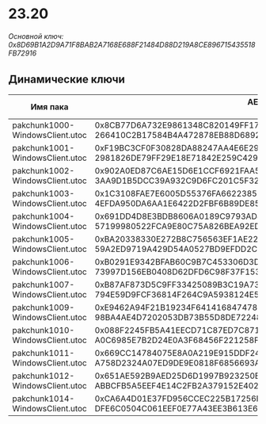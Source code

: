 # 23.20

###### Основной ключ: 0x8D69B1A2D9A71F8BAB2A7168E688F21484D88D219A8CE896715435518FB72916

## Динамические ключи

| Имя пака                              | AES Ключ</br>GUID                                                                                            |
|-----------------------------------|---------------------------------------------------------------------------------------------------------|
| pakchunk1000-WindowsClient.utoc   | 0x8CB77D6A732E9861348C820149FF17BAA4EEEF6F497E76137ACCB0A5E3A092CC</br>266410C2B17584B4A472878EB88D6892 |
| pakchunk1001-WindowsClient.utoc   | 0xF19BC3CF0F30828DA88247AA4E6E2961EE9F87B821ACEC5D65713092968F18E5</br>2981826DE79FF29E18E71842E259C429 |
| pakchunk1002-WindowsClient.utoc   | 0x902A0ED87C6AE15D6E1CCF6921FAA530E1514F21AA49E5BC3181221447A7EA67</br>3AA9D1B5DCC39A932C9D6FC201C5F327 |
| pakchunk1003-WindowsClient.utoc   | 0x1C3108FAE7E6005D55376FA66223851450E33D501F904726AE7C93421F39766A</br>4EFDA950DA6AA1E6422D2FBF6B89DE85 |
| pakchunk1004-WindowsClient.utoc   | 0x691DD4D8E3BDB8606A0189C9793AD404593A43E3A4A5D9816AF054DBA0CFD26D</br>57199980522FCA9E80C75A826BEA92ED |
| pakchunk1005-WindowsClient.utoc   | 0xBA20338330E272B8C756563EF1AE22D29D9FFBB1A42759309A94FCE271FA9EC8</br>59A2ED9719A429D54A0527BD9EFDD2CB |
| pakchunk1006-WindowsClient.utoc   | 0xB0291E9342BFAB60C9B7C453306D3D469534C27AFE256B6C9679FC65DB38A843</br>73997D156EB0408D62DFD6C98F37F153 |
| pakchunk1007-WindowsClient.utoc   | 0xB87AF873D5C9FF33425089B3C19A73AD47D045C6768F5F5D2CDDC24E72B2D559</br>794E59D9FCF36814F264C9A5938124E5 |
| pakchunk1009-WindowsClient.utoc   | 0xE9462A94F21B19234F641416847478C59FE5DE62429C9D8EFFB484A914489CB6</br>98BA4AE4D7202053DB73B55D8DE72248 |
| pakchunk1010-WindowsClient.utoc   | 0x088F2245FB5A41EECD71C87ED7C8710F785C77408518E03D42F12CCC002C14CB</br>A0C6985E7B2D24E0A3F68456F221258F |
| pakchunk1011-WindowsClient.utoc   | 0x669CC14784075E8A0A219E915DDF24A7B5813EFB18F0F41F28F1386D17E41A4B</br>A758D2324A07ED9DE9E0818F6856693A |
| pakchunk1012-WindowsClient.utoc   | 0x651AE592B9AED25D6D1997B923250E55ADA61092DB8EE4029E88866836E61578</br>ABBCFB5A5EEF4E14C2FB2A379152E402 |
| pakchunk1014-WindowsClient.utoc   | 0xCA6A4D01E37FD956CCEC225B17256FDACB4AF68054E21B56FFF3F908C00C22EF</br>DFE6C0504C061EEF0E77A43EE3B613E6 |
